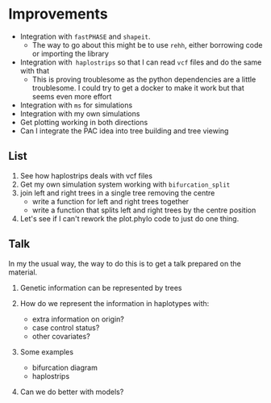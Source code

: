 
Improvements
============

* Integration with `fastPHASE` and `shapeit`. 
    * The way to go about this might be to use `rehh`, either borrowing code or importing the library
* Integration with` haplostrips` so that I can read `vcf` files and do the same with that
    * This is proving troublesome as the python dependencies 
    are a little troublesome.  I could try to get a docker to make it work but that seems even more effort
* Integration with `ms` for simulations
* Integration with my own simulations
* Get plotting working in both directions
* Can I integrate the PAC idea into tree building and tree viewing

## List

1. See how haplostrips deals with vcf files
2. Get my own simulation system working with `bifurcation_split`
3. join left and right trees in a single tree removing the centre
     * write a function for left and right trees together
     * write a function that splits left and right trees by the centre position
4. Let's see if I can't rework the plot.phylo code to just do one thing.


## Talk
In my the usual way, the way to do this is to get a talk prepared on the material.

1. Genetic information can be represented by trees

1. How do we represent the information in haplotypes with:
	* extra information on origin?
	* case control status?
	* other covariates? 
	
2.  Some examples
	* bifurcation diagram
	* haplostrips
	
3. Can we do better with models?